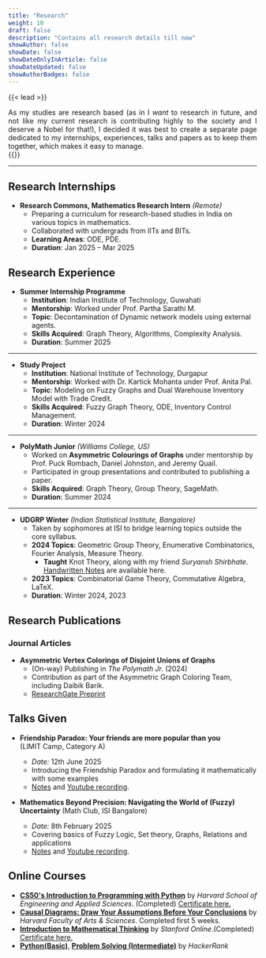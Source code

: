 ```yaml
---
title: "Research"
weight: 10
draft: false
description: "Contains all research details till now"
showAuthor: false
showDate: false
showDateOnlyInArticle: false
showDateUpdated: false
showAuthorBadges: false
---
```


{{< lead >}}
<div style="text-align: justify">As my studies are research based (as in I <i>want</i> to research in future, and not like my current research is contributing highly to the society and I deserve a Nobel for that!), I decided it was best to create a separate page dedicated to my internships, experiences, talks and papers as to keep them together, which makes it easy to manage.</div>
{{</ lead >}}

---

## Research Internships

- **Research Commons, Mathematics Research Intern** *(Remote)*  
    - Preparing a curriculum for research-based studies in India on various topics in mathematics.  
    - Collaborated with undergrads from IITs and BITs.  
    - **Learning Areas**: ODE, PDE.  
    - **Duration**: Jan 2025 – Mar 2025  

## Research Experience

- **Summer Internship Programme**  
    - **Institution**: Indian Institute of Technology, Guwahati  
    - **Mentorship**: Worked under Prof. Partha Sarathi M.  
    - **Topic**: Decontamination of Dynamic network models using external agents. 
    - **Skills Acquired**: Graph Theory, Algorithms, Complexity Analysis.  
    - **Duration**: Summer 2025  

---

- **Study Project**  
    - **Institution**: National Institute of Technology, Durgapur  
    - **Mentorship**: Worked with Dr. Kartick Mohanta under Prof. Anita Pal.  
    - **Topic**: Modeling on Fuzzy Graphs and Dual Warehouse Inventory Model with Trade Credit.  
    - **Skills Acquired**: Fuzzy Graph Theory, ODE, Inventory Control Management.  
    - **Duration**: Winter 2024  

---

- **PolyMath Junior** *(Williams College, US)*  
    - Worked on **Asymmetric Colourings of Graphs** under mentorship by Prof. Puck Rombach, Daniel Johnston, and Jeremy Quail.  
    - Participated in group presentations and contributed to publishing a paper.  
    - **Skills Acquired**: Graph Theory, Group Theory, SageMath.  
    - **Duration**: Summer 2024  

---

- **UDGRP Winter** *(Indian Statistical Institute, Bangalore)*  
    - Taken by sophomores at ISI to bridge learning topics outside the core syllabus.  
    - **2024 Topics**: Geometric Group Theory, Enumerative Combinatorics, Fourier Analysis, Measure Theory.
        - **Taught** Knot Theory, along with my friend _Suryansh Shirbhate_. <a href="./Notes_merged_organized.pdf" target="_blank">Handwritten Notes</a> are available here.  
    - **2023 Topics**: Combinatorial Game Theory, Commutative Algebra, LaTeX.  
    - **Duration**: Winter 2024, 2023  

## Research Publications

### **Journal Articles**
- **Asymmetric Vertex Colorings of Disjoint Unions of Graphs**  
  - (On-way) Publishing in *The Polymath Jr.* (2024)  
  - Contribution as part of the Asymmetric Graph Coloring Team, including Daibik Barik.  
  - [ResearchGate Preprint](https://www.researchgate.net/publication/386373293_Asymmetric_Colorings_of_Disjoint_Unions_of_Graphs)  

## Talks Given
- **Friendship Paradox: Your friends are more popular than you** <br>
    (LIMIT Camp, Category A)
    - *Date:* 12th June 2025
    - Introducing the Friendship Paradox and formulating it mathematically with some examples
    - <a href="./Friendship Paradox.pdf" target="_blank">Notes</a> and [Youtube recording](https://youtu.be/qnfDG5lV6C4?si=swfH7uKof57EduER).

- **Mathematics Beyond Precision: Navigating the World of (Fuzzy) Uncertainty**
(Math Club, ISI Bangalore)
    - *Date:* 8th February 2025
    - Covering basics of Fuzzy Logic, Set theory, Graphs, Relations and applications
    - <a href="./_Fuzzy_Presentation.pdf" target="_blank">Notes</a> and [Youtube recording](https://youtu.be/37tKJgsad4c?si=DBw2llWjV-Bfd2Cq).

## Online Courses
- <a href = "https://pll.harvard.edu/course/cs50s-introduction-programming-python" target = "_blank">**CS50's Introduction to Programming with Python**</a> by _Harvard School of Engineering and Applied Sciences_. (Completed) <a href="./CS50P.pdf" target="_blank" >Certificate here.</a>
- <a href = "https://pll.harvard.edu/course/causal-diagrams-draw-your-assumptions-your-conclusions" target = "_blank">**Causal Diagrams: Draw Your Assumptions Before Your Conclusions**</a> by _Harvard Faculty of Arts & Sciences_. Completed first 5 weeks.
- <a href = "https://www.coursera.org/learn/mathematical-thinking" target = "_blank">**Introduction to Mathematical Thinking**</a> by _Stanford Online_.(Completed) <a href="./_MT_Certificate_.pdf" target="_blank" >Certificate here.</a>
- <a href = "https://www.hackerrank.com/certificates/67ec16438bb5" target = "_blank">**Python(Basic)**</a>, <a href = "https://www.hackerrank.com/certificates/cf566c7522e5" target = "_blank">**Problem Solving (Intermediate)**</a> by _HackerRank_
